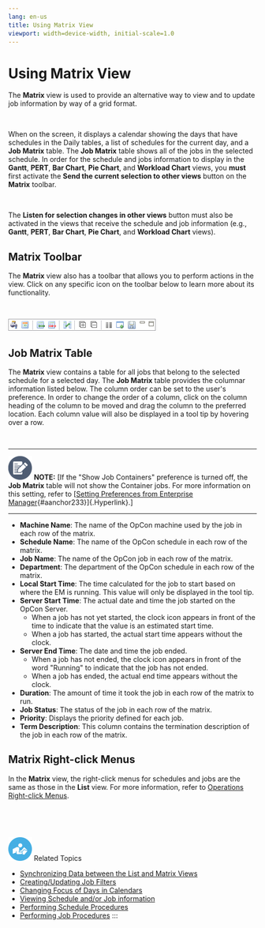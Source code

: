 ```yaml
---
lang: en-us
title: Using Matrix View
viewport: width=device-width, initial-scale=1.0
---
```


# Using Matrix View

The **Matrix** view is used to provide an alternative way to view and to
update job information by way of a grid format.

 

When on the screen, it displays a calendar showing the days that have
schedules in the Daily tables, a list of schedules for the current day,
and a **Job Matrix** table. The **Job Matrix** table shows all of the
jobs in the selected schedule. In order for the schedule and jobs
information to display in the **Gantt**, **PERT**, **Bar Chart**, **Pie
Chart**, and **Workload Chart** views, you **must** first activate the
**Send the current selection to other views** button on the **Matrix**
toolbar.

 

The **Listen for selection changes in other views** button must also be
activated in the views that receive the schedule and job information
(e.g., **Gantt**, **PERT**, **Bar Chart**, **Pie Chart**, and **Workload
Chart** views).

## Matrix Toolbar

The **Matrix** view also has a toolbar that allows you to perform
actions in the view. Click on any specific icon on the toolbar below to
learn more about its functionality.

 

![Matrix toolbar](../../../Resources/Images/EM/EMmatrixtoolbar.png "Matrix toolbar")

## Job Matrix Table

The **Matrix** view contains a table for all jobs that belong to the
selected schedule for a selected day. The **Job Matrix** table provides
the columnar information listed below. The column order can be set to
the user\'s preference. In order to change the order of a column, click
on the column heading of the column to be moved and drag the column to
the preferred location. Each column value will also be displayed in a
tool tip by hovering over a row.

 

  -------------------------------------------------------------------------------------------------------------------------------- ---------------------------------------------------------------------------------------------------------------------------------------------------------------------------------------------------------------------------------------------------------------------------------------------------
  ![White pencil/paper icon on gray circular background](../../../Resources/Images/note-icon(48x48).png "Note icon")   **NOTE:** [If the \"Show Job Containers\" preference is turned off, the **Job Matrix** table will not show the Container jobs. For more information on this setting, refer to [[Setting Preferences from Enterprise Manager](Preferences-from-EM.md){#aanchor233}]{.Hyperlink}.]
  -------------------------------------------------------------------------------------------------------------------------------- ---------------------------------------------------------------------------------------------------------------------------------------------------------------------------------------------------------------------------------------------------------------------------------------------------

-   **Machine Name**: The name of the OpCon
    machine used by the job in each row of the matrix.
-   **Schedule Name**: The name of the OpCon
    schedule in each row of the matrix.
-   **Job Name**: The name of the OpCon job
    in each row of the matrix.
-   **Department**: The department of the
    OpCon schedule in each row of the matrix.
-   **Local Start Time**: The time calculated for the job to start based
    on where the EM is running. This value will only be displayed in the
    tool tip.
-   **Server Start Time**: The actual date and time the job started on
    the OpCon Server.
    -   When a job has not yet started, the clock icon appears in front
        of the time to indicate that the value is an estimated start
        time.
    -   When a job has started, the actual start time appears without
        the clock.
-   **Server End Time**: The date and time the job ended.
    -   When a job has not ended, the clock icon appears in front of the
        word \"Running\" to indicate that the job has not ended.
    -   When a job has ended, the actual end time appears without the
        clock.
-   **Duration**: The amount of time it took the job in each row of the
    matrix to run.
-   **Job Status**: The status of the job in each row of the matrix.
-   **Priority**: Displays the priority defined for each job.
-   **Term Description**: This column contains the termination
    description of the job in each row of the matrix.

## Matrix Right-click Menus

In the **Matrix** view, the right-click menus for schedules and jobs are
the same as those in the **List** view. For more information, refer to
[Operations Right-click Menus](Working-with-Operation.md#Operatio).

 

 

![White \"person reading\" icon on blue circular background](../../../Resources/Images/moreinfo-icon(48x48).png "More Info icon")
Related Topics

-   [Synchronizing Data between the List and Matrix     Views](Synchronizing-Data-between-List-and-Matrix-Views.md)
-   [Creating/Updating Job     Filters](Creating_Updating-Job-Filters-Matrix.md)
-   [Changing Focus of Days in     Calendars](Changing-Focus-of-Days-in-Calendars.md)
-   [Viewing Schedule and/or Job     information](Viewing-Schedule-or-Job-Info.md)
-   [Performing Schedule     Procedures](Performing-Schedule-Procedures-Matrix.md)
-   [Performing Job     Procedures](Performing-Job-Procedures-Matrix.md)
:::

 

